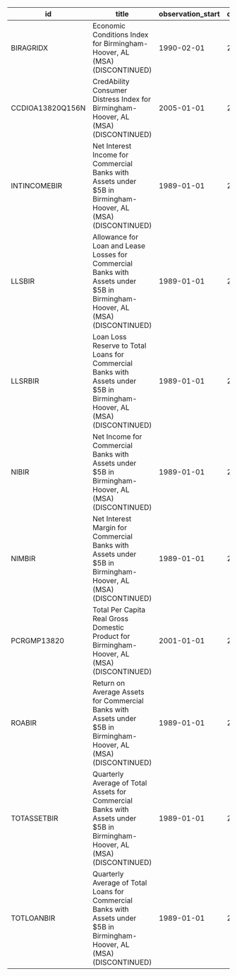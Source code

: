 | id               | title                                                                                                                        | observation_start   | observation_end   |
|------------------|------------------------------------------------------------------------------------------------------------------------------|---------------------|-------------------|
| BIRAGRIDX        | Economic Conditions Index for Birmingham-Hoover, AL (MSA) (DISCONTINUED)                                                     | 1990-02-01          | 2019-12-01        |
| CCDIOA13820Q156N | CredAbility Consumer Distress Index for Birmingham-Hoover, AL (MSA) (DISCONTINUED)                                           | 2005-01-01          | 2013-01-01        |
| INTINCOMEBIR     | Net Interest Income for Commercial Banks with Assets under $5B in Birmingham-Hoover, AL (MSA) (DISCONTINUED)                 | 1989-01-01          | 2020-07-01        |
| LLSBIR           | Allowance for Loan and Lease Losses for Commercial Banks with Assets under $5B in Birmingham-Hoover, AL (MSA) (DISCONTINUED) | 1989-01-01          | 2020-07-01        |
| LLSRBIR          | Loan Loss Reserve to Total Loans for Commercial Banks with Assets under $5B in Birmingham-Hoover, AL (MSA) (DISCONTINUED)    | 1989-01-01          | 2020-07-01        |
| NIBIR            | Net Income for Commercial Banks with Assets under $5B in Birmingham-Hoover, AL (MSA) (DISCONTINUED)                          | 1989-01-01          | 2020-07-01        |
| NIMBIR           | Net Interest Margin for Commercial Banks with Assets under $5B in Birmingham-Hoover, AL (MSA) (DISCONTINUED)                 | 1989-01-01          | 2020-07-01        |
| PCRGMP13820      | Total Per Capita Real Gross Domestic Product for Birmingham-Hoover, AL (MSA) (DISCONTINUED)                                  | 2001-01-01          | 2017-01-01        |
| ROABIR           | Return on Average Assets for Commercial Banks with Assets under $5B in Birmingham-Hoover, AL (MSA) (DISCONTINUED)            | 1989-01-01          | 2020-07-01        |
| TOTASSETBIR      | Quarterly Average of Total Assets for Commercial Banks with Assets under $5B in Birmingham-Hoover, AL (MSA) (DISCONTINUED)   | 1989-01-01          | 2020-07-01        |
| TOTLOANBIR       | Quarterly Average of Total Loans for Commercial Banks with Assets under $5B in Birmingham-Hoover, AL (MSA) (DISCONTINUED)    | 1989-01-01          | 2020-07-01        |